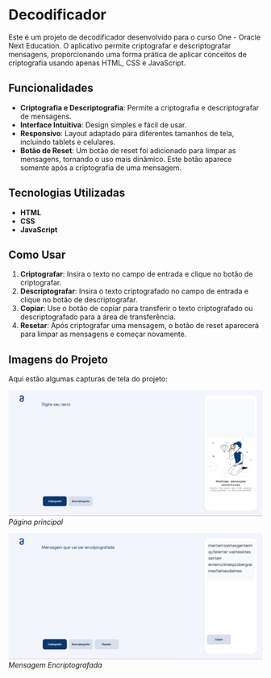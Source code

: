 # Decodificador

Este é um projeto de decodificador desenvolvido para o curso One - Oracle Next Education. O aplicativo permite criptografar e descriptografar mensagens, proporcionando uma forma prática de aplicar conceitos de criptografia usando apenas HTML, CSS e JavaScript.

## Funcionalidades

- **Criptografia e Descriptografia**: Permite a criptografia e descriptografar de mensagens.
- **Interface Intuitiva**: Design simples e fácil de usar.
- **Responsivo**: Layout adaptado para diferentes tamanhos de tela, incluindo tablets e celulares.
- **Botão de Reset**: Um botão de reset foi adicionado para limpar as mensagens, tornando o uso mais dinâmico. Este botão aparece somente após a criptografia de uma mensagem.

## Tecnologias Utilizadas

- **HTML**
- **CSS**
- **JavaScript**

## Como Usar

1. **Criptografar**: Insira o texto no campo de entrada e clique no botão de criptografar.
2. **Descriptografar**: Insira o texto criptografado no campo de entrada e clique no botão de descriptografar.
3. **Copiar**: Use o botão de copiar para transferir o texto criptografado ou descriptografado para a área de transferência.
4. **Resetar**: Após criptografar uma mensagem, o botão de reset aparecerá para limpar as mensagens e começar novamente.

## Imagens do Projeto

Aqui estão algumas capturas de tela do projeto:

![Captura de Tela 1](images/Principal.png)
*Página principal*

![Captura de Tela 2](images/Encriptografada.png)
*Mensagem Encriptografada*
